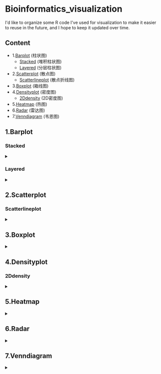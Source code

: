# Bioinformatics_visualization
I'd like to organize some R code I've used for visualization to make it easier to reuse in the future, and I hope to keep it updated over time.

## Content
- 1.[Barplot](#Barplot) (柱状图)
    + [Stacked](#Stacked) (堆积柱状图)
    + [Layered](#Layered) (分层柱状图)
- 2.[Scatterplot](#Scatterplot) (散点图)
    + [Scatterlineplot](#Scatterlineplot) (散点折线图)  
- 3.[Boxplot](#Boxplot) (箱线图)
- 4.[Densityplot](#Densityplot) (密度图)
    + [2Ddensity](#2Ddensity) (2D密度图)
- 5.[Heatmap](#Heatmap) (热图)
- 6.[Radar](#Radar) (雷达图)
- 7.[Venndiagram](#Venndiagram) (韦恩图)



<a name="Barplot"></a>
## 1.Barplot
### Stacked
<details>
<summary> </summary>
<b>barplot-1.ipynb<b>

</details>

### Layered
<details>
<summary> </summary>
<b>Barplot-1.ipynb<b>

</details>


<a name="Scatterplot"></a>
## 2.Scatterplot
### Scatterlineplot
<details>
<summary> </summary>
<b>scatterplot-2.ipynb<b>

</details>


<a name="Boxplot"></a>
## 3.Boxplot
<details>
<summary> </summary>
<b>boxplot-3.ipynb<b>

</details>


<a name="Densityplot"></a>
## 4.Densityplot
### 2Ddensity
<details>
<summary> </summary>
<b>densityplot-4.ipynb<b>

</details>



<a name="Heatmap"></a>
## 5.Heatmap
<details>
<summary> </summary>
<b>heatmap-5.ipynb<b>

</details>




<a name="Radar"></a>
## 6.Radar
<details>
<summary> </summary>
<b>radar-6.ipynb<b>


</details>






<a name="Venndiagram"></a>
## 7.Venndiagram
<details>
<summary> </summary>
<b>venndiagram-7.ipynb<b>


</details>












